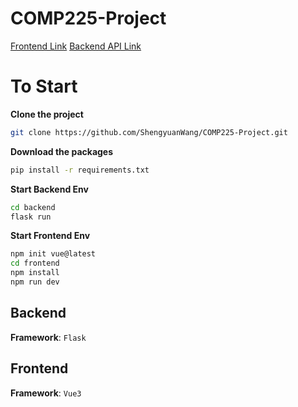 COMP225-Project
===

[Frontend Link](https://comp-225-project.vercel.app/)
[Backend API Link]()

# To Start

**Clone the project**  

```Bash
git clone https://github.com/ShengyuanWang/COMP225-Project.git
```

**Download the packages**

```Bash
pip install -r requirements.txt
```

**Start Backend Env**

```Bash
cd backend
flask run
```

**Start Frontend Env**

```Bash
npm init vue@latest
cd frontend
npm install
npm run dev
```


## Backend

**Framework**: `Flask`

## Frontend

**Framework**: `Vue3`
